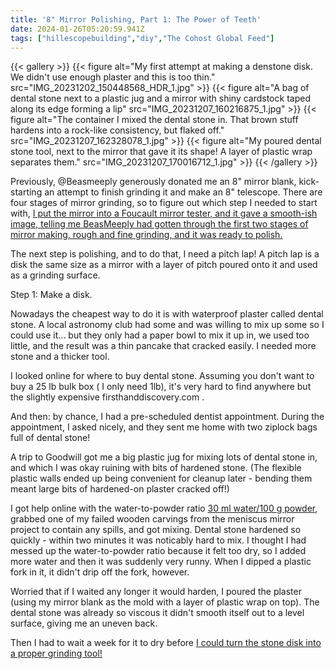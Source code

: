 ```yaml
---
title: '8" Mirror Polishing, Part 1: The Power of Teeth'
date: 2024-01-26T05:20:59.941Z
tags: ["hillescopebuilding","diy","The Cohost Global Feed"]
---
```

{{< gallery >}}
{{< figure alt="My first attempt at making a denstone disk. We didn't use enough plaster and this is too thin." src="IMG_20231202_150448568_HDR_1.jpg" >}}
{{< figure alt="A bag of dental stone next to a plastic jug and a mirror with shiny cardstock taped along its edge forming a lip" src="IMG_20231207_160216875_1.jpg" >}}
{{< figure alt="The container I mixed the dental stone in. That brown stuff hardens into a rock-like consistency, but flaked off." src="IMG_20231207_162328078_1.jpg" >}}
{{< figure alt="My poured dental stone tool, next to the mirror that gave it its shape! A layer of plastic wrap separates them." src="IMG_20231207_170016712_1.jpg" >}}
{{< /gallery >}}

Previously, @Beasmeeply generously donated me an 8" mirror blank, kick-starting an attempt to finish grinding it and make an 8" telescope. There are four stages of mirror grinding, so to figure out which step I needed to start with, [I put the mirror into a Foucault mirror tester, and it gave a smooth-ish image, telling me BeasMeeply had gotten through the first two stages of mirror making, rough and fine grinding, and it was ready to polish.](https://cohost.org/hillexed/post/3105482-i-tested-my-donated)

The next step is polishing, and to do that, I need a pitch lap! A pitch lap is a disk the same size as a mirror with a layer of pitch poured onto it and used as a grinding surface.

Step 1: Make a disk. 

Nowadays the cheapest way to do it is with waterproof plaster called dental stone. A local astronomy club had some and was willing to mix up some so I could use it... but they only had a paper bowl to mix it up in, we used too little, and the result was a thin pancake that cracked easily. I needed more stone and a thicker tool.

I looked online for where to buy dental stone. Assuming you don't want to buy a 25 lb bulk box ( I only need 1lb), it's very hard to find anywhere but the slightly expensive firsthanddiscovery.com .

And then: by chance, I had a pre-scheduled dentist appointment. During the appointment, I asked nicely, and they sent me home with two ziplock bags full of dental stone!

A trip to Goodwill got me a big plastic jug for mixing lots of dental stone in, and which I was okay ruining with bits of hardened stone. (The flexible plastic walls ended up being convenient for cleanup later - bending them meant large bits of hardened-on plaster cracked off!)

I got help online with the water-to-powder ratio [30 ml water/100 g powder](
https://www.greatlakesdentaltech.com/50lbs-modern-materials-denstone-golden-215-007.html), grabbed one of my failed wooden carvings from the meniscus mirror project to contain any spills, and got mixing. Dental stone hardened so quickly - within two minutes it was noticably hard to mix. I thought I had messed up the water-to-powder ratio because it felt too dry, so I added more water and then it was suddenly very runny. When I dipped a plastic fork in it, it didn't drip off the fork, however.

Worried that if I waited any longer it would harden, I poured the plaster (using my mirror blank as the mold with a layer of plastic wrap on top). The dental stone was already so viscous it didn't smooth itself out to a level surface, giving me an uneven back.

Then I had to wait a week for it to dry before [I could turn the stone disk into a proper grinding tool!](https://cohost.org/hillexed/post/4286113-8-mirror-polishing)

